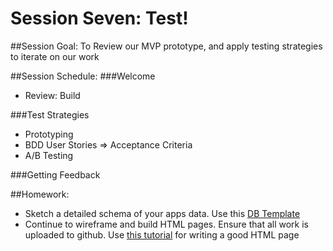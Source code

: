 # Session Seven: Test!

##Session Goal: To Review our MVP prototype, and apply testing strategies to iterate on our work

##Session Schedule:
###Welcome
  - Review: Build

###Test Strategies
  - Prototyping
  - BDD
    User Stories => Acceptance Criteria
  - A/B Testing

###Getting Feedback

##Homework:
  - Sketch a detailed schema of your apps data. Use this [DB Template](https://docs.google.com/spreadsheets/d/1c9sgq16us36K1bygqDWLI8V_7pW-Odt0qeJW3DBwltg/edit?usp=sharing)
  - Continue to wireframe and build HTML pages. Ensure that all work is uploaded to github. Use [this tutorial](https://www.sitepoint.com/a-basic-html5-template/) for writing a good HTML page